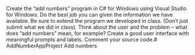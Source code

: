 Create the “add numbers” program in C# for Windows using Visual Studio for Windows. Do the best job you can given the information we have available. Be sure to extend the program we developed in class. (Don’t just submit what we did in class). Think about the user and the problem – what does “add numbers” mean, for example? Create a good user interface with meaningful prompts and labels. Comment your source code.# AddNumberAppProject
Add numbers
